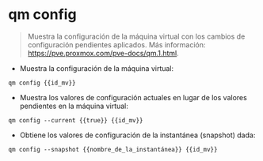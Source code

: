 # qm config

> Muestra la configuración de la máquina virtual con los cambios de configuración pendientes aplicados.
> Más información: <https://pve.proxmox.com/pve-docs/qm.1.html>.

- Muestra la configuración de la máquina virtual:

`qm config {{id_mv}}`

- Muestra los valores de configuración actuales en lugar de los valores pendientes en la máquina virtual:

`qm config --current {{true}} {{id_mv}}`

- Obtiene los valores de configuración de la instantánea (snapshot) dada:

`qm config --snapshot {{nombre_de_la_instantánea}} {{id_mv}}`
